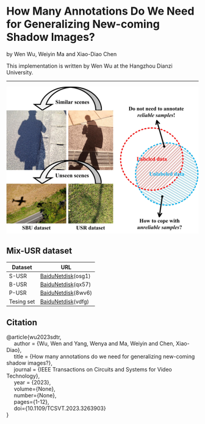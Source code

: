 # How Many Annotations Do We Need for Generalizing New-coming Shadow Images?


by Wen Wu, Weiyin Ma and Xiao-Diao Chen

This implementation is written by Wen Wu at the Hangzhou Dianzi University.
***

![Data-spliting](figs/SDTR.jpg)

## Mix-USR dataset
| Dataset | URL |
|----------|----------|
| S-USR | [BaiduNetdisk](https://pan.baidu.com/s/1y42iytWurfEDFOXEuMXX0w)(osg1) |
| B-USR | [BaiduNetdisk](https://pan.baidu.com/s/184VQCPMmDrrNKSvlRn6c3w)(qx57) |
| P-USR | [BaiduNetdisk](https://pan.baidu.com/s/1f6Sa8oJhxecIYyhR2oFqKw)(8wv6) |
| Tesing set| [BaiduNetdisk](https://pan.baidu.com/s/1lK9J_N6XIboLwrLh-_eg6Q)(vdfg) |


## Citation
@article{wu2023sdtr,                  
&nbsp;&nbsp;&nbsp;&nbsp;  author = {Wu, Wen and Yang, Wenya and Ma, Weiyin and Chen, Xiao-Diao},      
&nbsp;&nbsp;&nbsp;&nbsp;  title = {How many annotations do we need for generalizing new-coming shadow images?},      
&nbsp;&nbsp;&nbsp;&nbsp;  journal = {IEEE Transactions on Circuits and Systems for Video Technology},       
&nbsp;&nbsp;&nbsp;&nbsp;  year = {2023},      
&nbsp;&nbsp;&nbsp;&nbsp;  volume={None},      
&nbsp;&nbsp;&nbsp;&nbsp;  number={None},      
&nbsp;&nbsp;&nbsp;&nbsp;  pages={1-12},      
&nbsp;&nbsp;&nbsp;&nbsp;  doi={10.1109/TCSVT.2023.3263903}      
}
